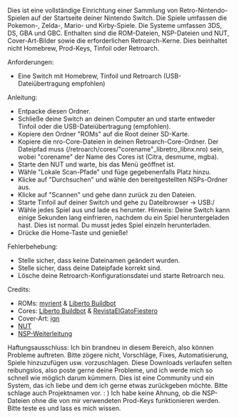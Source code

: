 Dies ist eine vollständige Einrichtung einer Sammlung von Retro-Nintendo-Spielen auf der Startseite deiner Nintendo Switch. Die Spiele umfassen die Pokemon-, Zelda-, Mario- und Kirby-Spiele. Die Systeme umfassen 3DS, DS, GBA und GBC. Enthalten sind die ROM-Dateien, NSP-Dateien und NUT, Cover-Art-Bilder sowie die erforderlichen Retroarch-Kerne. Dies beinhaltet nicht Homebrew, Prod-Keys, Tinfoil oder Retroarch.

Anforderungen:
- Eine Switch mit Homebrew, Tinfoil und Retroarch (USB-Dateiübertragung empfohlen)

Anleitung:
- Entpacke diesen Ordner.
- Schließe deine Switch an deinen Computer an und starte entweder Tinfoil oder die USB-Dateiübertragung (empfohlen).
- Kopiere den Ordner "ROMs" auf die Root deiner SD-Karte.
- Kopiere die nro-Core-Dateien in deinen Retroarch-Core-Ordner. Der Dateipfad muss (/retroarch/cores/"corename"_libretro_libnx.nro) sein, wobei "corename" der Name des Cores ist (Citra, desmume, mgba).
- Starte den NUT und warte, bis das Menü geöffnet ist.
- Wähle "Lokale Scan-Pfade" und füge gegebenenfalls Platz hinzu.
- Klicke auf "Durchsuchen" und wähle den bereitgestellten NSPs-Ordner aus.
- Klicke auf "Scannen" und gehe dann zurück zu den Dateien.
- Starte Tinfoil auf deiner Switch und gehe zu Dateibrowser -> USB:/
- Wähle jedes Spiel aus und lade es herunter. Hinweis: Deine Switch kann einige Sekunden lang einfrieren, nachdem du ein Spiel heruntergeladen hast. Dies ist normal. Du musst jedes Spiel einzeln herunterladen.
- Drücke die Home-Taste und genieße!

Fehlerbehebung:
- Stelle sicher, dass keine Dateinamen geändert wurden.
- Stelle sicher, dass deine Dateipfade korrekt sind.
- Lösche deine Retroarch-Konfigurationsdatei und starte Retroarch neu.

Credits:
- ROMs: [myrient](https://myrient.erista.me) & [Liberto Buildbot](https://buildbot.libretro.com)
- Cores: [Liberto Buildbot](https://buildbot.libretro.com) & [RevistaElGatoFiestero](https://youtube.com/@RevistaElGatoFiestero)
- Cover-Art: [ign](https://ign.com)
- [NUT](https://github.com/blawar/nut)
- [NSP-Weiterleitung](https://nsp-forwarder.n8.io)

Haftungsausschluss:
Ich bin brandneu in diesem Bereich, also können Probleme auftreten. Bitte zögere nicht, Vorschläge, Fixes, Automatisierung, Spiele hinzuzufügen usw. vorzuschlagen. Diese Downloads verlaufen selten reibungslos, also poste gerne deine Probleme, und ich werde mich so schnell wie möglich darum kümmern. Dies ist eine Community und ein System, das ich liebe und dem ich gerne etwas zurückgeben möchte.
Bitte schlage auch Projektnamen vor. : )
Ich habe keine Ahnung, ob die NSP-Dateien ohne die von mir verwendeten Prod-Keys funktionieren werden. Bitte teste es und lass es mich wissen.
